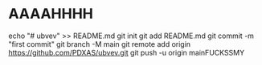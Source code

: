 # AAAAHHHH
echo "# ubvev" >> README.md git init git add README.md git commit -m "first commit" git branch -M main git remote add origin https://github.com/PDXAS/ubvev.git git push -u origin mainFUCKSSMY
